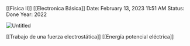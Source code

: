 [[Física II]] [[Electronica Básica]]
Date: February 13, 2023 11:51 AM
Status: Done
Year: 2022

![Untitled](Images/Potencial%20Eléctrico/Untitled.png)

[[Trabajo de una fuerza electrostática]]
[[Energía potencial eléctrica]]